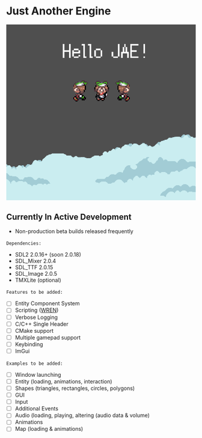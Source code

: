 
# Just Another Engine
![Example Image](example/assets/JAE_Test_Image.png)

## Currently In Active Development
  *   Non-production beta builds released frequently

`Dependencies:`
  *   SDL2 2.0.16+ (soon 2.0.18)
  *   SDL_Mixer 2.0.4
  *   SDL_TTF 2.0.15
  *   SDL_Image 2.0.5
  *   TMXLite (optional)

`Features to be added:`
  - [ ]   Entity Component System
  - [ ]   Scripting ([WREN](https://www.wren.io))
  - [ ]   Verbose Logging
  - [ ]   C/C++ Single Header
  - [ ]   CMake support
  - [ ]   Multiple gamepad support
  - [ ]   Keybinding 
  - [ ]   ImGui

`Examples to be added:`
  - [ ]   Window launching
  - [ ]   Entity (loading, animations, interaction)
  - [ ]   Shapes (triangles, rectangles, circles, polygons)
  - [ ]   GUI 
  - [ ]   Input 
  - [ ]   Additional Events
  - [ ]   Audio (loading, playing, altering (audio data & volume) 
  - [ ]   Animations
  - [ ]   Map (loading & animations)
